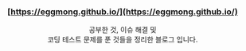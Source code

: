 <div align="center">

### [https://eggmong.github.io/](https://eggmong.github.io/)

공부한 것, 이슈 해결 및  
코딩 테스트 문제를 푼 것들을 정리한 블로그 입니다.  

</div>
